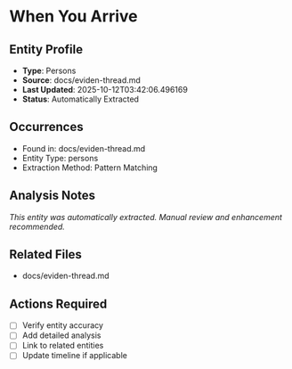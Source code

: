 # When You Arrive

## Entity Profile
- **Type**: Persons
- **Source**: docs/eviden-thread.md
- **Last Updated**: 2025-10-12T03:42:06.496169
- **Status**: Automatically Extracted

## Occurrences
- Found in: docs/eviden-thread.md
- Entity Type: persons
- Extraction Method: Pattern Matching

## Analysis Notes
*This entity was automatically extracted. Manual review and enhancement recommended.*

## Related Files
- docs/eviden-thread.md

## Actions Required
- [ ] Verify entity accuracy
- [ ] Add detailed analysis
- [ ] Link to related entities
- [ ] Update timeline if applicable
